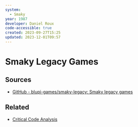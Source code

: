 ```yaml
---
system:
  - Smaky
year: 1987
developer: Daniel Roux
code-accessible: true
created: 2023-09-27T15:25
updated: 2023-12-01T09:57
---
```

# Smaky Legacy Games


## Sources
- [GitHub - blupi-games/smaky-legacy: Smaky legacy games](https://github.com/blupi-games/smaky-legacy)

## Related
- [Critical Code Analysis](notes/Critical%20Code%20Analysis.md)